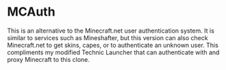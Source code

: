 MCAuth
======

This is an alternative to the Minecraft.net user authentication system.  It is similar to services such as Mineshafter, but this version can also check Minecraft.net to get skins, capes, or to authenticate an unknown user.  This compliments my modified Technic Launcher that can authenticate with and proxy Minecraft to this clone.
